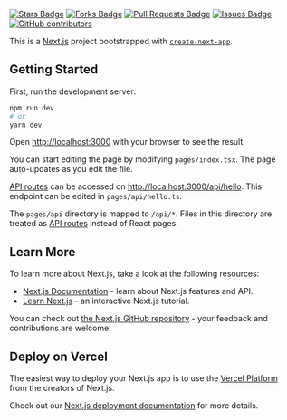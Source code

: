 <a href="https://github.com/UVic-Environmental-Engineering-Club/uveec-website/stargazers"><img src="https://img.shields.io/github/stars/UVic-Environmental-Engineering-Club/uveec-website" alt="Stars Badge"/></a>
<a href="https://github.com/UVic-Environmental-Engineering-Club/uveec-website/network/members"><img src="https://img.shields.io/github/forks/UVic-Environmental-Engineering-Club/uveec-website" alt="Forks Badge"/></a>
<a href="https://github.com/UVic-Environmental-Engineering-Club/uveec-website/pulls"><img src="https://img.shields.io/github/issues-pr/UVic-Environmental-Engineering-Club/uveec-website?color=yellow" alt="Pull Requests Badge"/></a>
<a href="https://github.com/UVic-Environmental-Engineering-Club/uveec-website/issues"><img src="https://img.shields.io/github/issues/UVic-Environmental-Engineering-Club/uveec-website" alt="Issues Badge"/></a>
<a href="https://github.com/UVic-Environmental-Engineering-Club/uveec-website/graphs/contributors"><img alt="GitHub contributors" src="https://img.shields.io/github/contributors/UVic-Environmental-Engineering-Club/uveec-website?color=2b9348"/></a>

This is a [Next.js](https://nextjs.org/) project bootstrapped with [`create-next-app`](https://github.com/vercel/next.js/tree/canary/packages/create-next-app).

## Getting Started

First, run the development server:

```bash
npm run dev
# or
yarn dev
```

Open [http://localhost:3000](http://localhost:3000) with your browser to see the result.

You can start editing the page by modifying `pages/index.tsx`. The page auto-updates as you edit the file.

[API routes](https://nextjs.org/docs/api-routes/introduction) can be accessed on [http://localhost:3000/api/hello](http://localhost:3000/api/hello). This endpoint can be edited in `pages/api/hello.ts`.

The `pages/api` directory is mapped to `/api/*`. Files in this directory are treated as [API routes](https://nextjs.org/docs/api-routes/introduction) instead of React pages.

## Learn More

To learn more about Next.js, take a look at the following resources:

- [Next.js Documentation](https://nextjs.org/docs) - learn about Next.js features and API.
- [Learn Next.js](https://nextjs.org/learn) - an interactive Next.js tutorial.

You can check out [the Next.js GitHub repository](https://github.com/vercel/next.js/) - your feedback and contributions are welcome!

## Deploy on Vercel

The easiest way to deploy your Next.js app is to use the [Vercel Platform](https://vercel.com/new?utm_medium=default-template&filter=next.js&utm_source=create-next-app&utm_campaign=create-next-app-readme) from the creators of Next.js.

Check out our [Next.js deployment documentation](https://nextjs.org/docs/deployment) for more details.
